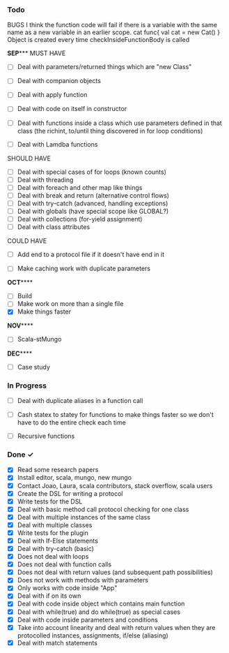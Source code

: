 


### Todo
BUGS
I think the function code will fail if there is a variable with 
the same name as a new variable in an earlier scope.
cat
func{
	val cat = new Cat()
}
Object is created every time checkInsideFunctionBody is called


************SEP***************
MUST HAVE
- [ ] Deal with parameters/returned things which are "new Class"
- [ ] Deal with companion objects
- [ ] Deal with apply function
- [ ] Deal with code on itself in constructor
- [ ] Deal with functions inside a class which use parameters defined in that class (the richint, to/until thing discovered in for loop conditions)
- [ ] Deal with Lamdba functions


SHOULD HAVE
- [ ] Deal with special cases of for loops (known counts)
- [ ] Deal with threading
- [ ] Deal with foreach and other map like things
- [ ] Deal with break and return (alternative control flows)
- [ ] Deal with try-catch (advanced, handling exceptions)
- [ ] Deal with globals (have special scope like GLOBAL?)
- [ ] Deal with collections (for-yield assignment)
- [ ] Deal with class attributes

COULD HAVE
- [ ] Add end to a protocol file if it doesn't have end in it
- [ ] Make caching work with duplicate parameters


************OCT****************
- [ ] Build
- [ ] Make work on more than a single file
- [x] Make things faster

************NOV****************
- [ ] Scala-stMungo

************DEC****************
- [ ] Case study 


### In Progress
- [ ] Deal with duplicate aliases in a function call
- [ ] Cash statex to statey for functions to make things faster so we don't have to do the entire check each time 
- [ ] Recursive functions


### Done ✓

- [x] Read some research papers
- [x] Install editor, scala, mungo, new mungo
- [x] Contact Joao, Laura, scala contributors, stack overflow, scala users
- [x] Create the DSL for writing a protocol
- [x] Write tests for the DSL
- [x] Deal with basic method call protocol checking for one class
- [x] Deal with multiple instances of the same class
- [x] Deal with multiple classes
- [x] Write tests for the plugin
- [x] Deal with If-Else statements 
- [x] Deal with try-catch (basic)
- [x] Does not deal with loops
- [x] Does not deal with function calls
- [x] Does not deal with return values (and subsequent path possibilities)
- [x] Does not work with methods with parameters
- [x] Only works with code inside "App"
- [x] Deal with if on its own
- [x] Deal with code inside object which contains main function 
- [x] Deal with while(true) and do while(true) as special cases
- [x] Deal with code inside parameters and conditions
- [x] Take into account linearity and deal with return values when they are protocolled instances, assignments, if/else (aliasing)
- [x] Deal with match statements
